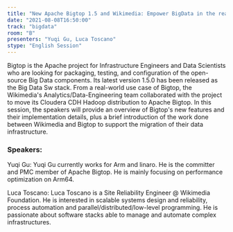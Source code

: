 ```yaml
---
title: "New Apache Bigtop 1.5 and Wikimedia: Empower BigData in the real world"
date: "2021-08-08T16:50:00" 
track: "bigdata"
room: "B"
presenters: "Yuqi Gu, Luca Toscano"
stype: "English Session"
---
```

Bigtop is the Apache project for Infrastructure Engineers and Data Scientists who are looking for packaging, testing, and configuration of the open-source Big Data components. Its latest version 1.5.0 has been released as the Big Data Sw stack. From a real-world use case of Bigtop, the Wikimedia's Analytics/Data-Engineering team collaborated with the project to move its Cloudera CDH Hadoop distribution to Apache Bigtop. 
 In this session, the speakers will provide an overview of Bigtop's new features and their implementation details, plus a brief introduction of the work done between Wikimedia and Bigtop to support the migration of their data 
 infrastructure.
 ### Speakers: 
 Yuqi Gu: Yuqi Gu currently works for Arm and linaro. He is the committer and PMC member of Apache Bigtop. He is mainly focusing on performance optimization on Arm64.

Luca Toscano: Luca Toscano is a Site Reliability Engineer @ Wikimedia Foundation. He is interested in scalable systems design and reliability, process automation and parallel/distributed/low-level programming. He is passionate about software stacks able to manage and automate complex infrastructures.  

